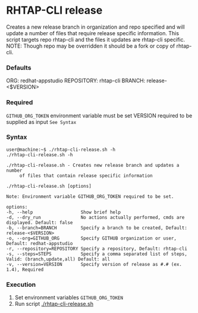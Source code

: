 # RHTAP-CLI release

Creates a new release branch in organization and repo specified and
will update a number of files that require release specific information. This script
targets repo rhtap-cli and the files it updates are rhtap-cli specific. NOTE: Though repo may
be overridden it should be a fork or copy of rhtap-cli.

### Defaults
ORG: redhat-appstudio
REPOSITORY: rhtap-cli 
BRANCH: release-<$VERSION>

### Required
`GITHUB_ORG_TOKEN` environment variable must be set
VERSION required to be supplied as input `See Syntax`

### Syntax
```console
user@machine:~$ ./rhtap-cli-release.sh -h
./rhtap-cli-release.sh -h
 
./rhtap-cli-release.sh - Creates new release branch and updates a number
     of files that contain release specific information
 
./rhtap-cli-release.sh [options]
 
Note: Environment variable GITHUB_ORG_TOKEN required to be set.
 
options:
-h, --help                  Show brief help
-d, --dry_run               No actions actually performed, cmds are displayed. Default: false
-b, --branch=BRANCH         Specify a branch to be created, Default: release-<$VERSION>
-o, --org=GITHUB_ORG        Specify GITHUB organization or user, Default: redhat-appstudio
-r, --repository=REPOSITORY Specify a repository, Default: rhtap-cli
-s, --steps=STEPS           Specify a comma separated list of steps, Valid: (branch,update,all) Default: all
-v, --version=VERSION       Specify version of release as #.# (ex. 1.4), Required

```
### Execution

1. Set environment variables `GITHUB_ORG_TOKEN`
2. Run script [./rhtap-cli-release.sh](./rhtap-cli-release.sh)

